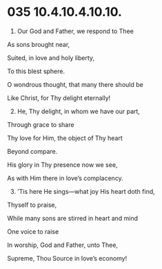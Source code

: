 # 035 10.4.10.4.10.10.

1.  Our God and Father, we respond to Thee

As sons brought near,

Suited, in love and holy liberty,

To this blest sphere.

O wondrous thought, that many there should be

Like Christ, for Thy delight eternally!

2.  He, Thy delight, in whom we have our part,

Through grace to share

Thy love for Him, the object of Thy heart

Beyond compare.

His glory in Thy presence now we see,

As with Him there in love’s complacency.

3.  ’Tis here He sings—what joy His heart doth find,

Thyself to praise,

While many sons are stirred in heart and mind

One voice to raise

In worship, God and Father, unto Thee,

Supreme, Thou Source in love’s economy!

